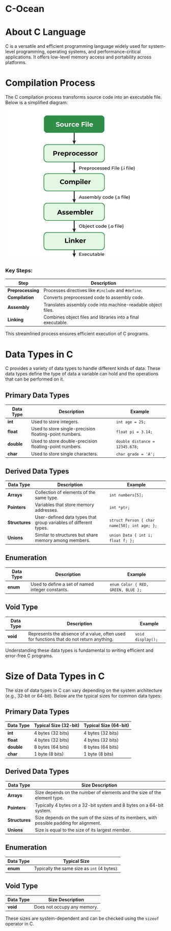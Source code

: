 # C-Ocean

# About C Language

C is a versatile and efficient programming language widely used for system-level programming, operating systems, and performance-critical applications. It offers low-level memory access and portability across platforms.

# Compilation Process

The C compilation process transforms source code into an executable file. Below is a simplified diagram:

![alt text](image.png)

### Key Steps:
| Step            | Description                                                                 |
|------------------|-----------------------------------------------------------------------------|
| **Preprocessing** | Processes directives like `#include` and `#define`.                       |
| **Compilation**   | Converts preprocessed code to assembly code.                              |
| **Assembly**      | Translates assembly code into machine-readable object files.              |
| **Linking**       | Combines object files and libraries into a final executable.              |

This streamlined process ensures efficient execution of C programs.

# Data Types in C

C provides a variety of data types to handle different kinds of data. These data types define the type of data a variable can hold and the operations that can be performed on it.

## Primary Data Types
| Data Type | Description                                      | Example                     |
|-----------|--------------------------------------------------|-----------------------------|
| **int**   | Used to store integers.                         | `int age = 25;`            |
| **float** | Used to store single-precision floating-point numbers. | `float pi = 3.14;`         |
| **double**| Used to store double-precision floating-point numbers. | `double distance = 12345.678;` |
| **char**  | Used to store single characters.                | `char grade = 'A';`        |

## Derived Data Types
| Data Type   | Description                                                   | Example                              |
|-------------|---------------------------------------------------------------|--------------------------------------|
| **Arrays**  | Collection of elements of the same type.                      | `int numbers[5];`                   |
| **Pointers**| Variables that store memory addresses.                        | `int *ptr;`                         |
| **Structures** | User-defined data types that group variables of different types. | `struct Person { char name[50]; int age; };` |
| **Unions**  | Similar to structures but share memory among members.         | `union Data { int i; float f; };`   |

## Enumeration
| Data Type | Description                                      | Example                     |
|-----------|--------------------------------------------------|-----------------------------|
| **enum**  | Used to define a set of named integer constants. | `enum Color { RED, GREEN, BLUE };` |

## Void Type
| Data Type | Description                                      | Example                     |
|-----------|--------------------------------------------------|-----------------------------|
| **void**  | Represents the absence of a value, often used for functions that do not return anything. | `void display();`          |

Understanding these data types is fundamental to writing efficient and error-free C programs.

# Size of Data Types in C

The size of data types in C can vary depending on the system architecture (e.g., 32-bit or 64-bit). Below are the typical sizes for common data types:

## Primary Data Types
| Data Type | Typical Size (32-bit) | Typical Size (64-bit) |
|-----------|------------------------|------------------------|
| **int**   | 4 bytes (32 bits)      | 4 bytes (32 bits)      |
| **float** | 4 bytes (32 bits)      | 4 bytes (32 bits)      |
| **double**| 8 bytes (64 bits)      | 8 bytes (64 bits)      |
| **char**  | 1 byte (8 bits)        | 1 byte (8 bits)        |

## Derived Data Types
| Data Type   | Size Description                                                                 |
|-------------|----------------------------------------------------------------------------------|
| **Arrays**  | Size depends on the number of elements and the size of the element type.         |
| **Pointers**| Typically 4 bytes on a 32-bit system and 8 bytes on a 64-bit system.             |
| **Structures** | Size depends on the sum of the sizes of its members, with possible padding for alignment. |
| **Unions**  | Size is equal to the size of its largest member.                                 |

## Enumeration
| Data Type | Typical Size |
|-----------|--------------|
| **enum**  | Typically the same size as `int` (4 bytes). |

## Void Type
| Data Type | Size Description |
|-----------|------------------|
| **void**  | Does not occupy any memory. |

These sizes are system-dependent and can be checked using the `sizeof` operator in C.